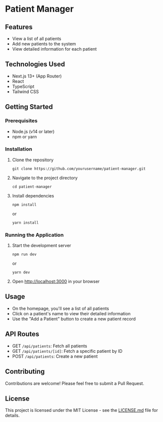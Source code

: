 # Patient Manager

## Features
- View a list of all patients
- Add new patients to the system
- View detailed information for each patient

## Technologies Used
- Next.js 13+ (App Router)
- React
- TypeScript
- Tailwind CSS

## Getting Started

### Prerequisites
- Node.js (v14 or later)
- npm or yarn

### Installation
1. Clone the repository
   ```
   git clone https://github.com/yourusername/patient-manager.git
   ```
2. Navigate to the project directory
   ```
   cd patient-manager
   ```
3. Install dependencies
   ```
   npm install
   ```
   or
   ```
   yarn install
   ```

### Running the Application
1. Start the development server
   ```
   npm run dev
   ```
   or
   ```
   yarn dev
   ```
2. Open [http://localhost:3000](http://localhost:3000) in your browser

## Usage
- On the homepage, you'll see a list of all patients
- Click on a patient's name to view their detailed information
- Use the "Add a Patient" button to create a new patient record

## API Routes
- GET `/api/patients`: Fetch all patients
- GET `/api/patients/[id]`: Fetch a specific patient by ID
- POST `/api/patients`: Create a new patient

## Contributing
Contributions are welcome! Please feel free to submit a Pull Request.

## License
This project is licensed under the MIT License - see the [LICENSE.md](LICENSE.md) file for details.
